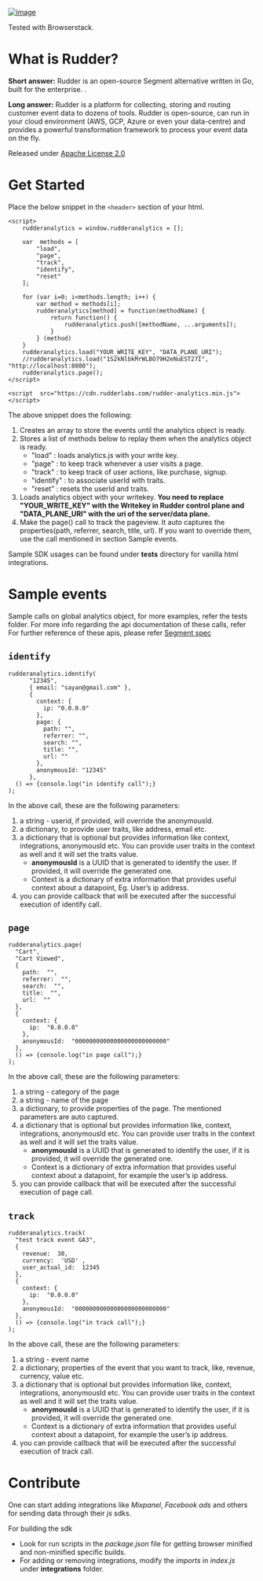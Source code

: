 <a href="https://www.browserstack.com"><img src="https://ci3.googleusercontent.com/proxy/fRtKCNzBZpi9ih7yLQjPyjk7A9PxqJSiy1dTNOrILhk96t0fWP7SRzPd4Hn5mtbbUBydy4zbFkokhaIAs_i98IYStoc64CUjt6bgJnR3J4lRKrZyT3L7N-M7sWO8eXnpWNTQr0cn6CaZ_euFxzzQ1937Zoef_Y7tJuEN_45xzBCoxzu_418PSbZIAY9XSJDQkI_gkqiGN0G9DXpjg89Hgp7Qg3A8CwK0nw6Tv7LudmtFxNmZffIeus-Av_QQZNdumU4I0mOtrSA7z-xrPtmxlGowDkVKIMkxVk_keFoSPFUUcx8ZrHf9I7YBZB1VQUQaovzwCMfckYgNc8dejLIoUx6f_zhSdOzgFNM=s0-d-e1-ft#https://attachment.freshdesk.com/inline/attachment?token=eyJ0eXAiOiJKV1QiLCJhbGciOiJIUzI1NiJ9.eyJpZCI6NDgwMTI3MDkyMjUsImRvbWFpbiI6ImJyb3dzZXJzdGFja2hlbHAuZnJlc2hkZXNrLmNvbSIsImFjY291bnRfaWQiOjExOTkzNjV9.C2upqj448UbAjOSoYmKEHiJ016DthbCU5XIEd-4jFJY" alt="image" title="image"></a>

Tested with Browserstack.

# What is Rudder?

**Short answer:** 
Rudder is an open-source Segment alternative written in Go, built for the enterprise. .

**Long answer:** 
Rudder is a platform for collecting, storing and routing customer event data to dozens of tools. Rudder is open-source, can run in your cloud environment (AWS, GCP, Azure or even your data-centre) and provides a powerful transformation framework to process your event data on the fly.

Released under [Apache License 2.0](https://www.apache.org/licenses/LICENSE-2.0)


# Get Started

Place the below snippet in the `<header>` section of your html.

```
<script>
	rudderanalytics = window.rudderanalytics = [];
	
	var  methods = [
		"load",
		"page",
		"track",
		"identify",
		"reset"
	];

	for (var i=0; i<methods.length; i++) {
		var method = methods[i];
		rudderanalytics[method] = function(methodName) {
			return function() {
				rudderanalytics.push([methodName, ...arguments]);
			}
		} (method)
	}
	rudderanalytics.load("YOUR_WRITE_KEY", "DATA_PLANE_URI");
	//rudderanalytics.load("1S2kNlbkMrWLBO79H2eNuEST27I", "http://localhost:8080");
	rudderanalytics.page();
</script>

<script  src="https://cdn.rudderlabs.com/rudder-analytics.min.js"></script>

```

The above snippet does the following:
1. Creates an array to store the events until the analytics object is ready.
2. Stores a list of methods below to replay them when the analytics object is ready. 
   - "load" : loads analytics.js with your write key. 
   -  "page" : to keep track whenever a user visits a page. 
   - "track" : to keep track of user actions, like purchase, signup. 
   - "identify" : to associate userId with traits. 
   - "reset" : resets the userId and traits.
3. Loads analytics object with your writekey. **You need to replace "YOUR_WRITE_KEY" with the Writekey in Rudder control plane and "DATA_PLANE_URI" with the uri of the server/data plane.**
4. Make the page() call to track the pageview. It auto captures the properties(path, referrer, search, title, url). If you want to override them, use the call mentioned in section Sample events.

Sample SDK usages can be found under **tests** directory for vanilla html integrations.

# Sample events

Sample calls on global analytics object, for more examples, refer the tests folder.
For more info regarding the api documentation of these calls, refer For further reference of these apis, please refer [Segment spec](https://segment.com/docs/sources/website/analytics.js/)

## ```identify```

```
rudderanalytics.identify(
      "12345",
      { email: "sayan@gmail.com" },
      {
        context: {
          ip: "0.0.0.0"
        },
        page: {
          path: "",
          referrer: "",
          search: "",
          title: "",
          url: ""
        },
        anonymousId: "12345" 
      },
  () => {console.log("in identify call");}
);
```
In the above call, these are the following parameters:
  1. a string - userid, if provided, will override the anonymousId.
  2. a dictionary, to provide user traits, like address, email etc.
  3. a dictionary that is optional but provides information like context, integrations, anonymousId etc. You can provide user      traits in the context as well and it will set the traits value. 
     -  **anonymousId** is a UUID that is generated to identify the user. If provided, it will override the generated           one.
     -  Context is a dictionary of extra information that provides useful context about a datapoint, Eg. User’s ip        address.
  4. you can provide callback that will be executed after the successful execution of identify call.
	
## ```page```

```
rudderanalytics.page(
  "Cart",
  "Cart Viewed",
  {
    path:  "",
    referrer:  "",
    search:  "",
    title:  "",
    url:  ""
  },
  {
    context: {
      ip:  "0.0.0.0"
    },
    anonymousId:  "00000000000000000000000000"
  }, 
  () => {console.log("in page call");}
);
```
In the above call, these are the following parameters:
  1. a string - category of the page
  2. a string - name of the page
  3. a dictionary, to provide properties of the page. The mentioned parameters are auto captured.
  4. a dictionary that is optional but provides information like, context, integrations, anonymousId etc. You can provide user      traits in the context as well and it will set the traits value. 
     -  **anonymousId** is a UUID that is generated to identify the user, if it is provided, it will override the generated            one.
     -  Context is a dictionary of extra information that provides useful context about a datapoint, for example the user’s ip        address.
  5. you can provide callback that will be executed after the successful execution of page call.
	
## ```track```

```
rudderanalytics.track(
  "test track event GA3",
  {
    revenue:  30,
    currency:  'USD' ,
    user_actual_id:  12345
  },
  {
    context: {
      ip:  "0.0.0.0"
    },
    anonymousId:  "00000000000000000000000000"
  }, 
  () => {console.log("in track call");}
);
```
In the above call, these are the following parameters:
  1. a string - event name 
  2. a dictionary, properties of the event that you want to track, like, revenue, currency, value etc.
  3. a dictionary that is optional but provides information like, context, integrations, anonymousId etc. You can provide user      traits in the context as well and it will set the traits value. 
     -  **anonymousId** is a UUID that is generated to identify the user, if it is provided, it will override the generated           one.
     -  Context is a dictionary of extra information that provides useful context about a datapoint, for example the user’s ip         address.
  4. you can provide callback that will be executed after the successful execution of track call.



# Contribute

One can start adding integrations like *Mixpanel*, *Facebook ads* and others for sending data through their *js* sdks.

For building the sdk
- Look for run scripts in the *package.json* file for getting browser minified and non-minified specific builds.
- For adding or removing integrations, modify the *imports* in *index.js* under **integrations** folder.
